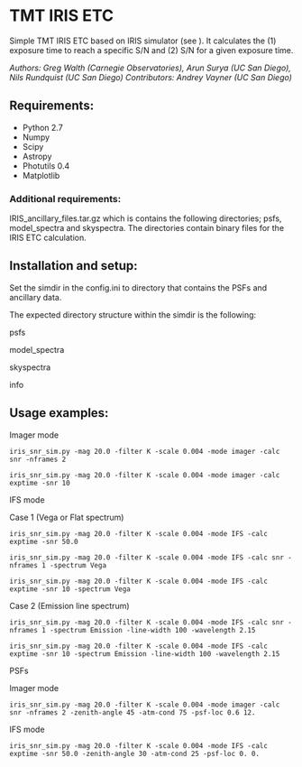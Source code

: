 # TMT IRIS ETC

Simple TMT IRIS ETC based on IRIS simulator (see ).  It calculates the (1)
exposure time to reach a specific S/N and (2) S/N for a given exposure time.

*Authors: Greg Walth (Carnegie Observatories), Arun Surya (UC San Diego), Nils Rundquist (UC San Diego)*
*Contributors: Andrey Vayner (UC San Diego)*

## Requirements:
* Python 2.7
* Numpy
* Scipy
* Astropy
* Photutils 0.4
* Matplotlib

### Additional requirements:
IRIS_ancillary_files.tar.gz which is contains the following directories; psfs, model_spectra and skyspectra.  The
directories contain binary files for the IRIS ETC calculation.

## Installation and setup:
Set the simdir in the config.ini to directory that contains the PSFs and
ancillary data.

The expected directory structure within the simdir is the following:

psfs

model_spectra

skyspectra

info




## Usage examples:
Imager mode

`iris_snr_sim.py -mag 20.0 -filter K -scale 0.004 -mode imager -calc snr -nframes 2`

`iris_snr_sim.py -mag 20.0 -filter K -scale 0.004 -mode imager -calc exptime -snr 10`

IFS mode

Case 1 (Vega or Flat spectrum)

`iris_snr_sim.py -mag 20.0 -filter K -scale 0.004 -mode IFS -calc exptime -snr 50.0`

`iris_snr_sim.py -mag 20.0 -filter K -scale 0.004 -mode IFS -calc snr -nframes 1 -spectrum Vega`

`iris_snr_sim.py -mag 20.0 -filter K -scale 0.004 -mode IFS -calc exptime -snr 10 -spectrum Vega`

Case 2 (Emission line spectrum)

`iris_snr_sim.py -mag 20.0 -filter K -scale 0.004 -mode IFS -calc snr -nframes 1 -spectrum Emission -line-width 100 -wavelength 2.15`

`iris_snr_sim.py -mag 20.0 -filter K -scale 0.004 -mode IFS -calc exptime -snr 10 -spectrum Emission -line-width 100 -wavelength 2.15`

PSFs

Imager mode

`iris_snr_sim.py -mag 20.0 -filter K -scale 0.004 -mode imager -calc snr -nframes 2 -zenith-angle 45 -atm-cond 75 -psf-loc 0.6 12.`

IFS mode

`iris_snr_sim.py -mag 20.0 -filter K -scale 0.004 -mode IFS -calc exptime -snr 50.0 -zenith-angle 30 -atm-cond 25 -psf-loc 0. 0.`


